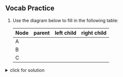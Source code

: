 
## Vocab Practice

1. Use the diagram below to fill in the following table:


	| Node  | parent | left child | right child |
	| :---- | :-- | :-- | :-- |
	| A |  |   |  |
	| B |  |  |  |
	| C |  |   |   |

 <details><summary>click for solution</summary>
  
  | Node  | parent | left child | right child |
  | :---- | :-- | :-- | :-- |
  | A | *B* | *none*  | *none*  |
  | B | *D* | *A* | *C* |
  | C | *B* |  *none* |  *none* |
	
	</details>


  <img src="../images/labels.jpg" width="300px">

1. In the same diagram (above), which node is the root?  Which are leaves?

  <details><summary>click for solution</summary>
  *D is the root.  A, C, and E are leaves.*
  </details>

1. Finally, in that same diagram, what is the height of the tree?

  <details><summary>click for solution</summary>
  *The height is 2, because the longest path from root to leaf has 2 edges/branches in it.*
  <br><br>
  </details>

1. Which of the following is a tree? (There may be more than one.)

  <img src="../images/which_tree.jpg" width="300px">

  <details><summary>click for solution</summary>
  *B, D, E are trees.*

  *A is not a tree because one node has 2 parents.*

  *C is not a tree because there is a cycle (a circular path from one node back to that same node).*

  *F is not a tree because it's 2 trees! This is called a "forest".*

 </details>

1. Which of the following is a balanced tree? (There may be more than one.)

  <img src="../images/which_balanced.jpg" width="300px">

  <details><summary>click for solution</summary>
  *B, D, and C are balanced because all of the "missing children" in these trees are either at the bottom level or one level above.*
  </details>

1. Which of the following is a binary search tree? (There may be more than one.)

  <img src="../images/which_bst.jpg" width="300px">

  <details><summary>click for solution</summary>
  *Only the tree rooted with 6 is a binary search tree. The others both have nodes in the root's left subtree that are greater than the root node.*
  </details>
